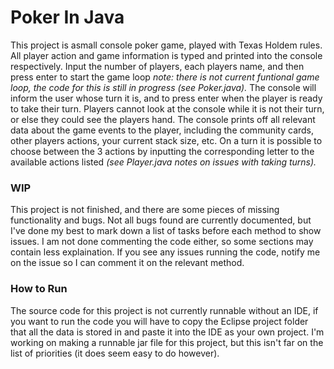 # Poker In Java
This project is asmall console poker game, played with Texas Holdem rules. All player action and game information is typed and printed into the console respectively. Input the number of players, each players name, and then press enter to start the game loop *note: there is not current funtional game loop, the code for this is still in progress (see Poker.java).* The console will inform the user whose turn it is, and to press enter when the player is ready to take their turn. Players cannot look at the console while it is not their turn, or else they could see the players hand. The console prints off all relevant data about the game events to the player, including the community cards, other players actions, your current stack size, etc. On a turn it is possible to choose between the 3 actions by inputting the corresponding letter to the available actions listed *(see Player.java notes on issues with taking turns).*

### WIP
This project is not finished, and there are some pieces of missing functionality and bugs. Not all bugs found are currently documented, but I've done my best to mark down a list of tasks before each method to show issues. I am not done commenting the code either, so some sections may contain less explaination. If you see any issues running the code, notify me on the issue so I can comment it on the relevant method.

### How to Run
The source code for this project is not currently runnable without an IDE, if you want to run the code you will have to copy the Eclipse project folder that all the data is stored in and paste it into the IDE as your own project. I'm working on making a runnable jar file for this project, but this isn't far on the list of priorities (it does seem easy to do however). 
